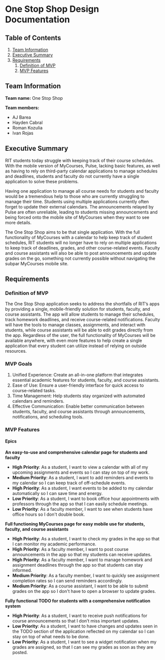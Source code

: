 # One Stop Shop Design Documentation

## Table of Contents
1. [Team Information](#team-information)
2. [Executive Summary](#executive-summary)
3. [Requirements](#requirements)
   1. [Definition of MVP](#definition-of-mvp)
   2. [MVP Features](#mvp-features)

## Team Information
**Team name:** One Stop Shop

**Team members:**
- AJ Barea
- Hayden Cabral
- Roman Kozulia
- Ivan Rojas

## Executive Summary

RIT students today struggle with keeping track of their course schedules. With the mobile version of MyCourses, Pulse, lacking basic features, as well as having to rely on third-party calendar applications to manage schedules and deadlines, students and faculty do not currently have a single application to solve these problems.

Having one application to manage all course needs for students and faculty would be a tremendous help to those who are currently struggling to manage their time. Students using multiple applications currently often forget to update their external calendars. The announcements relayed by Pulse are often unreliable, leading to students missing announcements and being forced onto the mobile site of MyCourses when they want to see more details.

The One Stop Shop aims to be that single application. With the full functionality of MyCourses with a calendar to help keep track of student schedules, RIT students will no longer have to rely on multiple applications to keep track of deadlines, grades, and other course-related events. Faculty and course assistants will also be able to post announcements and update grades on the go, something not currently possible without navigating the subpar MyCourses mobile site.

## Requirements

### Definition of MVP
The One Stop Shop application seeks to address the shortfalls of RIT’s apps by providing a single, mobile-friendly solution for students, faculty, and course assistants. The app will allow students to manage their schedules, track homework deadlines, and receive course-related notifications. Faculty will have the tools to manage classes, assignments, and interact with students, while course assistants will be able to edit grades directly from the app. Regardless of the user, the full functionality of MyCourses will be available anywhere, with even more features to help create a single application that every student can utilize instead of relying on outside resources.

### MVP Goals
1. Unified Experience: Create an all-in-one platform that integrates essential academic features for students, faculty, and course assistants.
2. Ease of Use: Ensure a user-friendly interface for quick access to course-related tasks.
3. Time Management: Help students stay organized with automated calendars and reminders.
4. Effective Communication: Enable better communication between students, faculty, and course assistants through announcements, notifications, and scheduling tools.

### MVP Features

#### Epics
**An easy-to-use and comprehensive calendar page for students and faculty**
- **High Priority**: As a student, I want to view a calendar with all of my upcoming assignments and events so I can stay on top of my work.
- **Medium Priority**: As a student, I want to add reminders and events to my calendar so I can keep track of off-schedule events.
- **High Priority**: As a student, I want events to be added to my calendar automatically so I can save time and energy.
- **Low Priority**: As a student, I want to book office hour appointments with professors through the app so that I can easily schedule meetings.
- **Low Priority**: As a faculty member, I want to see when students have office hours so I don't double book.

**Full functioning MyCourses page for easy mobile use for students, faculty, and course assistants**
- **High Priority**: As a student, I want to check my grades in the app so that I can monitor my academic performance.
- **High Priority**: As a faculty member, I want to post course announcements in the app so that my students can receive updates.
- **High Priority**: As a faculty member, I want to manage homework and assignment deadlines through the app so that students can stay informed.
- **Medium Priority**: As a faculty member, I want to quickly see assignment completion rates so I can send reminders accordingly.
- **Medium Priority**: As a course assistant, I want to be able to submit grades on the app so I don't have to open a browser to update grades.

**Fully functional TODO for students with a comprehensive notification system**
- **High Priority**: As a student, I want to receive push notifications for course announcements so that I don’t miss important updates.
- **Low Priority**: As a student, I want to have changes and updates seen in the TODO section of the application reflected on my calendar so I can stay on top of what needs to be done.
- **Low Priority**: As a student, I want to see a widget notification when my grades are assigned, so that I can see my grades as soon as they are posted.
